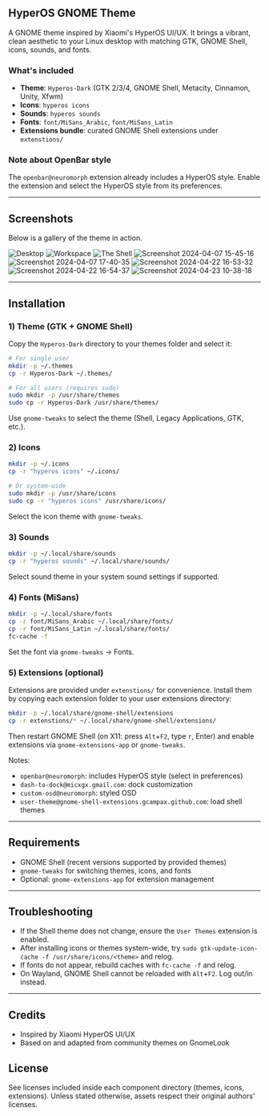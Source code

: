 ## HyperOS GNOME Theme

A GNOME theme inspired by Xiaomi's HyperOS UI/UX. It brings a vibrant, clean aesthetic to your Linux desktop with matching GTK, GNOME Shell, icons, sounds, and fonts.

### What's included
- **Theme**: `Hyperos-Dark` (GTK 2/3/4, GNOME Shell, Metacity, Cinnamon, Unity, Xfwm)
- **Icons**: `hyperos icons`
- **Sounds**: `hyperos sounds`
- **Fonts**: `font/MiSans_Arabic`, `font/MiSans_Latin`
- **Extensions bundle**: curated GNOME Shell extensions under `extenstions/`

### Note about OpenBar style
The `openbar@neuromorph` extension already includes a HyperOS style. Enable the extension and select the HyperOS style from its preferences.

---

## Screenshots

Below is a gallery of the theme in action.

![Desktop](screenshots/desktop.png)
![Workspace](screenshots/workspace.png)
![The Shell](screenshots/the_shell.png)
![Screenshot 2024-04-07 15-45-16](screenshots/Screenshot%20from%202024-04-07%2015-45-16.png)
![Screenshot 2024-04-07 17-40-35](screenshots/Screenshot%20from%202024-04-07%2017-40-35.png)
![Screenshot 2024-04-22 16-53-32](screenshots/Screenshot%20from%202024-04-22%2016-53-32.png)
![Screenshot 2024-04-22 16-54-37](screenshots/Screenshot%20from%202024-04-22%2016-54-37.png)
![Screenshot 2024-04-23 10-38-18](screenshots/Screenshot%20from%202024-04-23%2010-38-18.png)

---

## Installation

### 1) Theme (GTK + GNOME Shell)
Copy the `Hyperos-Dark` directory to your themes folder and select it:

```bash
# For single user
mkdir -p ~/.themes
cp -r Hyperos-Dark ~/.themes/

# For all users (requires sudo)
sudo mkdir -p /usr/share/themes
sudo cp -r Hyperos-Dark /usr/share/themes/
```

Use `gnome-tweaks` to select the theme (Shell, Legacy Applications, GTK, etc.).

### 2) Icons
```bash
mkdir -p ~/.icons
cp -r "hyperos icons" ~/.icons/

# Or system-wide
sudo mkdir -p /usr/share/icons
sudo cp -r "hyperos icons" /usr/share/icons/
```
Select the icon theme with `gnome-tweaks`.

### 3) Sounds
```bash
mkdir -p ~/.local/share/sounds
cp -r "hyperos sounds" ~/.local/share/sounds/
```
Select sound theme in your system sound settings if supported.

### 4) Fonts (MiSans)
```bash
mkdir -p ~/.local/share/fonts
cp -r font/MiSans_Arabic ~/.local/share/fonts/
cp -r font/MiSans_Latin ~/.local/share/fonts/
fc-cache -f
```
Set the font via `gnome-tweaks` → Fonts.

### 5) Extensions (optional)
Extensions are provided under `extenstions/` for convenience. Install them by copying each extension folder to your user extensions directory:

```bash
mkdir -p ~/.local/share/gnome-shell/extensions
cp -r extenstions/* ~/.local/share/gnome-shell/extensions/
```

Then restart GNOME Shell (on X11: press `Alt`+`F2`, type `r`, Enter) and enable extensions via `gnome-extensions-app` or `gnome-tweaks`.

Notes:
- `openbar@neuromorph`: includes HyperOS style (select in preferences)
- `dash-to-dock@micxgx.gmail.com`: dock customization
- `custom-osd@neuromorph`: styled OSD
- `user-theme@gnome-shell-extensions.gcampax.github.com`: load shell themes

---

## Requirements
- GNOME Shell (recent versions supported by provided themes)
- `gnome-tweaks` for switching themes, icons, and fonts
- Optional: `gnome-extensions-app` for extension management

---

## Troubleshooting
- If the Shell theme does not change, ensure the `User Themes` extension is enabled.
- After installing icons or themes system-wide, try `sudo gtk-update-icon-cache -f /usr/share/icons/<theme>` and relog.
- If fonts do not appear, rebuild caches with `fc-cache -f` and relog.
- On Wayland, GNOME Shell cannot be reloaded with `Alt`+`F2`. Log out/in instead.

---

## Credits
- Inspired by Xiaomi HyperOS UI/UX
- Based on and adapted from community themes on GnomeLook

## License
See licenses included inside each component directory (themes, icons, extensions). Unless stated otherwise, assets respect their original authors' licenses.

